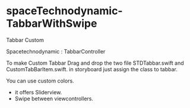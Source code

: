 # spaceTechnodynamic-TabbarWithSwipe
Tabbar Custom


Spacetechnodynamic : TabbarController

To make Custom Tabbar Drag and drop the two file STDTabbar.swift and CustomTabBarItem.swift. in storyboard just assign the class to tabbar.

You can use custom colors.


- it offers Sliderview.
- Swipe between viewcontrollers.
